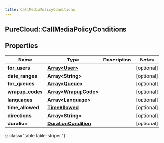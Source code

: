 ```yaml
---
title: CallMediaPolicyConditions
---
```

## PureCloud::CallMediaPolicyConditions

## Properties

|Name | Type | Description | Notes|
|------------ | ------------- | ------------- | -------------|
| **for_users** | [**Array&lt;User&gt;**](User.html) |  | [optional] |
| **date_ranges** | **Array&lt;String&gt;** |  | [optional] |
| **for_queues** | [**Array&lt;Queue&gt;**](Queue.html) |  | [optional] |
| **wrapup_codes** | [**Array&lt;WrapupCode&gt;**](WrapupCode.html) |  | [optional] |
| **languages** | [**Array&lt;Language&gt;**](Language.html) |  | [optional] |
| **time_allowed** | [**TimeAllowed**](TimeAllowed.html) |  | [optional] |
| **directions** | **Array&lt;String&gt;** |  | [optional] |
| **duration** | [**DurationCondition**](DurationCondition.html) |  | [optional] |
{: class="table table-striped"}


